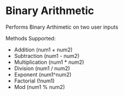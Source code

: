 # Binary Arithmetic
Performs Binary Arthimetic on two user inputs

Methods Supported:
  - Addition (num1 + num2) 
  - Subtraction (num1 - num2)
  - Multiplication (num1 * num2)
  - Division (num1 / num2)
  - Exponent (num1^num2)
  - Factorial (!num1)
  - Mod (num1 % num2)
